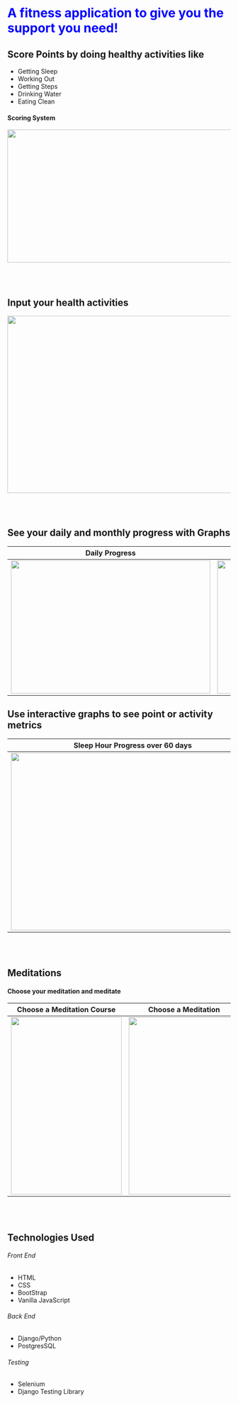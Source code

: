 <h1 style="color:blue">A fitness application to give you the support you need!</h1>

<h2> Score Points by doing healthy activities like </h2>
<ul>
 <li>Getting Sleep</li>
  <li>Working Out</li>
  <li>Getting Steps</li>
   <li>Drinking Water</li>
   <li>Eating Clean</li>
 </ul>
 
 <h4>Scoring System </h4>
 <image src='imageDocs/scoring.png'  width=750 height=300 /> 
 
 <br></br>
 <h2>Input your health activities </h2>
 <image src='imageDocs/inputPoints.png'  width=750 height=400 /> 

 <br></br>
 <h2>See your daily and monthly progress with Graphs </h2>
 
 Daily Progress |  Monthly Progress     
:-------------------------:|:-------------------------:
<image src='imageDocs/dailyPoints.png'  width=450 height=300 /> | <image src='imageDocs/monthGraph.png'  width=450 height=300 /> 

 <h2>Use interactive graphs to see point or activity metrics </h2>
 
 Sleep Hour Progress over 60 days |  Total Points over 7 days    
:-------------------------:|:-------------------------:
<image src='imageDocs/interactiveGraphSleepActivityMetric.png'  width=550 height=400 /> | <image src='imageDocs/interactiveGraphWeek.png'  width=550 height=400 /> 


<br></br>
<h2> Meditations </h2>
<h4>Choose your meditation and meditate</h4>

Choose a Meditation Course |  Choose a Meditation      |  Listen to the Meditation |  Complete the Meditation
:-------------------------:|:-------------------------:|:-------------------------:|:-------------------------:
<image src='images/imageDocs/chooseCourse.png'  width=250 height=400 /> |  <image src='images/imageDocs/favoritedCourse.png'  width=250 height=400 /> |  <image src='images/docImages/playMeditation.png'  width=250 height=400 />  | <image src='images/docImages/completedMeditation.png'  width=250 height=400 />




<br></br>
<h2> Technologies Used </h2>
<h6> Front End </h6>
<ul>
 <li>HTML</li>
 <li>CSS</li>
 <li>BootStrap</li>
 <li>Vanilla JavaScript</li>
 </ul>
 
 <h6> Back End </h6>
<ul>
 <li>Django/Python</li>
  <li>PostgresSQL</li>
 </ul>
 
<h6>Testing</h6>
<ul>
 <li>Selenium</li>
 <li>Django Testing Library</li>
 </ul>
